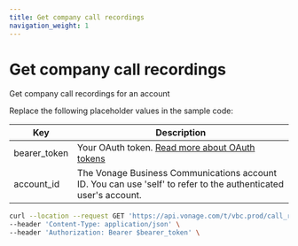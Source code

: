 ```yaml
---
title: Get company call recordings
navigation_weight: 1
---
```


# Get company call recordings
Get company call recordings for an account

Replace the following placeholder values in the sample code:

| Key | Description |
| --- | ----------- |
| bearer_token      | Your OAuth token. [Read more about OAuth tokens](/getting-started/create-a-developer-account) |
| account_id        | The Vonage Business Communications account ID. You can use 'self' to refer to the authenticated user's account. |

``` bash
curl --location --request GET 'https://api.vonage.com/t/vbc.prod/call_recording/api/accounts/$account_id/company_call_recordings' \
--header 'Content-Type: application/json' \
--header 'Authorization: Bearer $bearer_token' \
```
